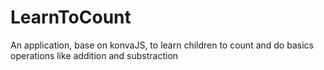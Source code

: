 # LearnToCount

An application, base on konvaJS, to learn children to count and do basics operations like addition and substraction
